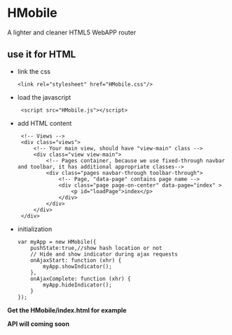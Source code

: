 # HMobile

A lighter and cleaner HTML5 WebAPP router

use it for HTML
--------------
- link the css

      <link rel="stylesheet" href="HMobile.css"/>
    
- load the javascript

       <script src="HMobile.js"></script>
- add HTML content

       <!-- Views -->
       <div class="views">
           <!-- Your main view, should have "view-main" class -->
           <div class="view view-main">
               <!-- Pages container, because we use fixed-through navbar and toolbar, it has additional appropriate classes-->
               <div class="pages navbar-through toolbar-through">
                   <!-- Page, "data-page" contains page name -->
                   <div class="page page-on-center" data-page="index" >
                       <p id="loadPage">index</p>
                   </div>
               </div>
           </div>
       </div>
       
- initialization

      var myApp = new HMobile({
          pushState:true,//show hash location or not
          // Hide and show indicator during ajax requests
          onAjaxStart: function (xhr) {
              myApp.showIndicator();
          },
          onAjaxComplete: function (xhr) {
              myApp.hideIndicator();
          }
      });
      
**Get the HMobile/index.html for example**

**API will coming soon**
